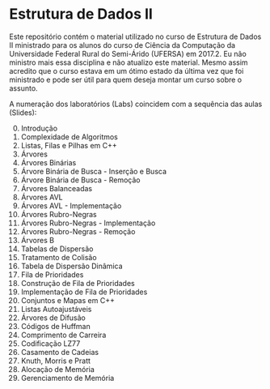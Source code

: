 # Estrutura de Dados II

Este repositório contém o material utilizado no curso de Estrutura de Dados II ministrado para os alunos do curso de Ciência da Computação da Universidade Federal Rural do Semi-Árido (UFERSA) em 2017.2. Eu não ministro mais essa disciplina e não atualizo este material. Mesmo assim acredito que o curso estava em um ótimo estado da última vez que foi ministrado e pode ser útil para quem deseja montar um curso sobre o assunto.

A numeração dos laboratórios (Labs) coincidem com a sequência das aulas (Slides): 

00. Introdução
01. Complexidade de Algoritmos
02. Listas, Filas e Pilhas em C++
03. Árvores
04. Árvores Binárias
05. Árvore Binária de Busca - Inserção e Busca
06. Árvore Binária de Busca - Remoção
07. Árvores Balanceadas
08. Árvores AVL
09. Árvores AVL - Implementação
10. Árvores Rubro-Negras
11. Árvores Rubro-Negras - Implementação
12. Árvores Rubro-Negras - Remoção
13. Árvores B
14. Tabelas de Dispersão
15. Tratamento de Colisão
16. Tabela de Dispersão Dinâmica
17. Fila de Prioridades
18. Construção de Fila de Prioridades
19. Implementação de Fila de Prioridades
20. Conjuntos e Mapas em C++
21. Listas Autoajustáveis
22. Árvores de Difusão
23. Códigos de Huffman
24. Comprimento de Carreira
25. Codificação LZ77
26. Casamento de Cadeias
27. Knuth, Morris e Pratt
28. Alocação de Memória
29. Gerenciamento de Memória
